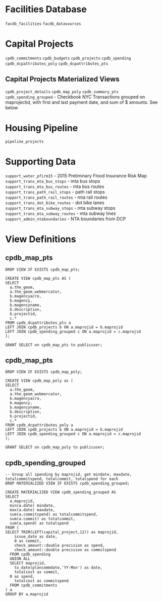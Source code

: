 # Facilities Database
`facdb_facilities`
`facdb_datasources`
# Capital Projects

`cpdb_commitments`
`cpdb_budgets`
`cpdb_projects`
`cpdb_spending`
`cpdb_dcpattributes_poly`
`cpdb_dcpattributes_pts`

## Capital Projects Materialized Views
`cpdb_project_details`
`cpdb_map_poly`
`cpdb_summary_pts`
`cpdb_spending_grouped` - Checkbook NYC Transactions grouped on maprojectid, with first and last payment date, and sum of $ amounts.  See below

# Housing Pipeline
`pipeline_projects`

# Supporting Data
`support_water_pfirm15` - 2015 Preliminary Flood Insurance Risk Map
`support_trans_mta_bus_stops` - mta bus stops
`support_trans_mta_bus_routes` - mta bus routes
`support_trans_path_rail_stops` - path rail stops
`support_trans_path_rail_routes` - mta rail routes
`support_trans_dot_bike_routes` - dot bike lanes
`support_trans_mta_subway_stops` - mta subway stops
`support_trans_mta_subway_routes` - mta subway lines
`support_admin_ntaboundaries` - NTA boundaries from DCP

# View Definitions

## cpdb_map_pts
```
DROP VIEW IF EXISTS cpdb_map_pts;

CREATE VIEW cpdb_map_pts AS (
SELECT
  a.the_geom,
  a.the_geom_webmercator,
  b.magencyacro,
  b.magency,
  b.magencyname,
  b.description,
  b.projectid,
  c.*
FROM cpdb_dcpattributes_pts a
LEFT JOIN cpdb_projects b ON a.maprojid = b.maprojid
LEFT JOIN cpdb_spending_grouped c ON a.maprojid = c.maprojid
);

GRANT SELECT on cpdb_map_pts to publicuser;
```

## cpdb_map_pts
```
DROP VIEW IF EXISTS cpdb_map_poly;

CREATE VIEW cpdb_map_poly as (
SELECT
  a.the_geom,
  a.the_geom_webmercator,
  b.magencyacro,
  b.magency,
  b.magencyname,
  b.description,
  b.projectid,
  c.*
FROM cpdb_dcpattributes_poly a
LEFT JOIN cpdb_projects b ON a.maprojid = b.maprojid
LEFT JOIN cpdb_spending_grouped c ON a.maprojid = c.maprojid
);

GRANT SELECT on cpdb_map_poly to publicuser;

```

## cpdb_spending_grouped
```
-- Group all spending by maprojid, get mindate, maxdate, totalcommitspend, totalcommit, totalspend for each
DROP MATERIALIZED VIEW IF EXISTS cpdb_spending_grouped;

CREATE MATERIALIZED VIEW cpdb_spending_grouped AS
SELECT  
  a.maprojid,
  min(a.date) mindate,
  max(a.date) maxdate,
  sum(a.commitspend) as totalcommitspend,
  sum(a.commit) as totalcommit,
  sum(a.spend) as totalspend
FROM (
SELECT TRIM(LEFT(capital_project,12)) as maprojid,
    issue_date as date,
    0 as commit,
    check_amount::double precision as spend,
    check_amount::double precision as commitspend
  FROM cpdb_spending
  UNION ALL
  SELECT maprojid,
    to_date(plancommdate,'YY-Mon') as date,
    totalcost as commit,
  0 as spend,
    totalcost as commitspend
  FROM cpdb_commitments
) a
GROUP BY a.maprojid
```
